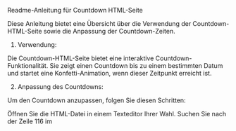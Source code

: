 Readme-Anleitung für Countdown HTML-Seite

Diese Anleitung bietet eine Übersicht über die Verwendung der Countdown-HTML-Seite sowie die Anpassung der Countdown-Zeiten.

1. Verwendung:

Die Countdown-HTML-Seite bietet eine interaktive Countdown-Funktionalität. Sie zeigt einen Countdown bis zu einem bestimmten Datum und startet eine Konfetti-Animation, wenn dieser Zeitpunkt erreicht ist.

2. Anpassung des Countdowns:

Um den Countdown anzupassen, folgen Sie diesen Schritten:

Öffnen Sie die HTML-Datei in einem Texteditor Ihrer Wahl.
Suchen Sie nach der Zeile 116 im <script>-Abschnitt:

const targetDate = new Date("2024-02-21T21:54:39").getTime();

Ändern Sie das Datum und die Uhrzeit auf ein zukünftiges Datum und eine zukünftige Uhrzeit Ihrer Wahl. Verwenden Sie das Format "YYYY-MM-DDTHH:MM:SS", wobei YYYY für das Jahr, MM für den Monat, DD für den Tag, HH für die Stunde, MM für die Minuten und SS für die Sekunden steht. Stellen Sie sicher, dass das Datum in der Zukunft liegt.
3. Anpassung nach dem Countdown:

Um die Aktion nach dem Countdown abzustimmen, bearbeiten Sie erneut die Zeile 116 im <script>-Abschnitt:

const targetDate = new Date("2024-02-21T21:54:39").getTime();

Diesmal ändern Sie das Datum und die Uhrzeit auf ein vergangenes Datum und eine vergangene Uhrzeit Ihrer Wahl. Stellen Sie sicher, dass das Datum in der Vergangenheit liegt.

4. Aktualisierung des GIF-Pfads:

Damit das GIF ordnungsgemäß funktioniert, müssen Sie den Pfad aktualisieren. Suchen Sie nach der Zeile:

<img id="gif" src="file:///C:/Users/P A T R O N 1 5 8/Desktop/R.gif" alt="Animated GIF">
Ersetzen Sie den Pfad "C:/Users/P A T R O N 1 5 8/Desktop/R.gif" durch den korrekten Pfad zu Ihrer GIF-Datei auf Ihrem lokalen System.

5. Speichern und Öffnen:

Speichern Sie die Änderungen in der HTML-Datei und öffnen Sie sie in einem Webbrowser Ihrer Wahl, um den aktualisierten Countdown und die Konfetti-Animation zu sehen.

Sie haben nun erfolgreich den Countdown und die Konfetti-Animation auf dieser HTML-Seite angepasst und können sie nach Ihren Vorstellungen verwenden. Viel Spaß beim Nutzen der Countdown-HTML-Seite!
